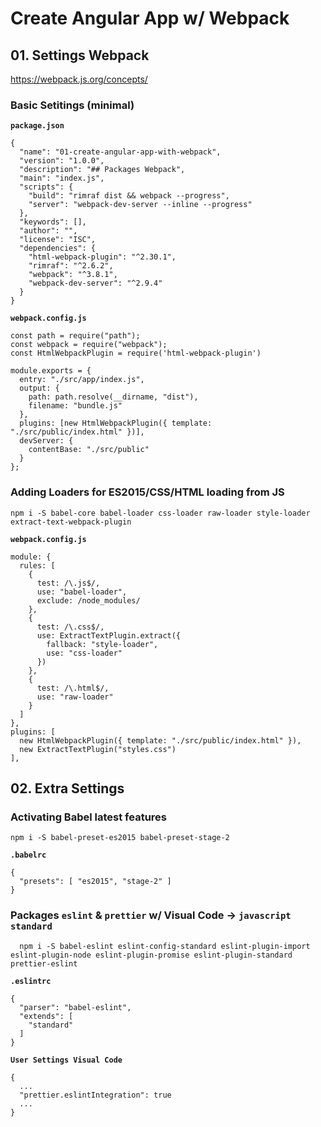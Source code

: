 # Create Angular App w/ Webpack

## 01. Settings Webpack

https://webpack.js.org/concepts/

### Basic Setitings (minimal)

**`package.json`**

````
{
  "name": "01-create-angular-app-with-webpack",
  "version": "1.0.0",
  "description": "## Packages Webpack",
  "main": "index.js",
  "scripts": {
    "build": "rimraf dist && webpack --progress",
    "server": "webpack-dev-server --inline --progress"
  },
  "keywords": [],
  "author": "",
  "license": "ISC",
  "dependencies": {
    "html-webpack-plugin": "^2.30.1",
    "rimraf": "^2.6.2",
    "webpack": "^3.8.1",
    "webpack-dev-server": "^2.9.4"
  }
}
````

**`webpack.config.js`**

```
const path = require("path");
const webpack = require("webpack");
const HtmlWebpackPlugin = require('html-webpack-plugin')

module.exports = {
  entry: "./src/app/index.js",
  output: {
    path: path.resolve(__dirname, "dist"),
    filename: "bundle.js"
  },
  plugins: [new HtmlWebpackPlugin({ template: "./src/public/index.html" })],
  devServer: {
    contentBase: "./src/public"
  }
};
```

### Adding Loaders for ES2015/CSS/HTML loading from JS


`npm i -S babel-core babel-loader css-loader raw-loader style-loader extract-text-webpack-plugin`

**`webpack.config.js`**

```
module: {
  rules: [
    {
      test: /\.js$/,
      use: "babel-loader",
      exclude: /node_modules/
    },
    {
      test: /\.css$/,
      use: ExtractTextPlugin.extract({
        fallback: "style-loader",
        use: "css-loader"
      })
    },
    {
      test: /\.html$/,
      use: "raw-loader"
    }
  ]
},
plugins: [
  new HtmlWebpackPlugin({ template: "./src/public/index.html" }),
  new ExtractTextPlugin("styles.css")
],
```

## 02. Extra Settings

### Activating Babel latest features

`npm i -S babel-preset-es2015 babel-preset-stage-2`

**`.babelrc`**

```
{
  "presets": [ "es2015", "stage-2" ]
}
```

### Packages `eslint` & `prettier` w/ Visual Code → `javascript standard`


```
  npm i -S babel-eslint eslint-config-standard eslint-plugin-import eslint-plugin-node eslint-plugin-promise eslint-plugin-standard prettier-eslint
```

**`.eslintrc`**

```
{
  "parser": "babel-eslint",
  "extends": [
    "standard"
  ]
}
````

**`User Settings Visual Code`**
```
{
  ...
  "prettier.eslintIntegration": true
  ...
}
```
